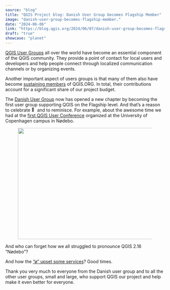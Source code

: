 ```yaml
---
source: "blog"
title: "QGIS Project blog: Danish User Group becomes Flagship Member"
image: "danish-user-group-becomes-flagship-member."
date: "2024-06-06"
link: "https://blog.qgis.org/2024/06/07/danish-user-group-becomes-flagship-member/"
draft: "true"
showcase: "planet"
---
```


<p><a href="https://qgis.org/en/site/forusers/usergroups.html#qgis-usergroups">QGIS User Groups</a> all over the world have become an essential component of the QGIS community. They provide a point of contact for local users and developers and help people connect through localized communication channels or by organizing events. </p>



<p>Another important aspect of users groups is that many of them also have become <a href="https://qgis.org/en/site/about/sustaining_members.html">sustaining members</a> of QGIS.ORG. In total, their contributions account for a significant share of our project budget.</p>



<p>The <a href="https://qgis.dk">Danish User Group</a> now has opened a new chapter by becoming the first user group supporting QGIS on the Flagship level. And that&#8217;s a reason to celebrate <img alt="🥳" class="wp-smiley" src="https://s0.wp.com/wp-content/mu-plugins/wpcom-smileys/twemoji/2/72x72/1f973.png" style="height: 1em;" /> and to reminisce. For example, about the awesome time we had at the <a href="https://qgis2015.wordpress.com">first QGIS User Conference</a> organized at the University of Copenhagen campus in Nødebo.</p>



<figure class="wp-block-image size-large"><a href="https://blog.qgis.org/wp-content/uploads/2024/06/image-1.png"><img alt="" class="wp-image-2879" height="351" src="https://blog.qgis.org/wp-content/uploads/2024/06/image-1.png?w=705" tabindex="0" width="705" /></a></figure>



<p>And who can forget how we all struggled to pronounce QGIS 2.16 &#8220;Nødebo&#8221;?</p>



<figure class="wp-block-embed is-type-video is-provider-youtube wp-block-embed-youtube wp-embed-aspect-16-9 wp-has-aspect-ratio"><div class="wp-block-embed__wrapper">
<div class="jetpack-video-wrapper"></div>
</div></figure>



<p>And how the <a href="https://github.com/qgis/QGIS/issues/23194">&#8220;ø&#8221; upset some services</a>? Good times. </p>



<p>Thank you very much to everyone from the Danish user group and to all the other user groups, small and large, who support QGIS our project and help make it even better for everyone.  </p>



<p></p>
